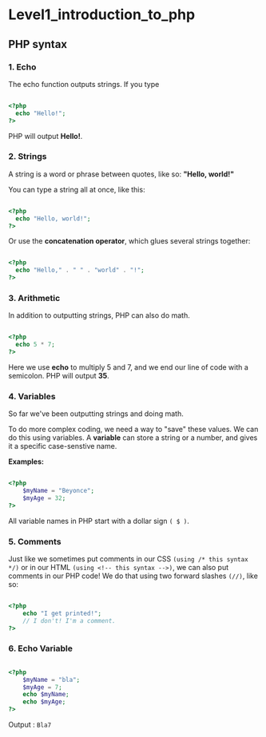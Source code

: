 # Level1_introduction_to_php

## PHP syntax 
### 1. Echo 
The echo function outputs strings. If you type

```php

<?php
  echo "Hello!";
?>

```
PHP will output **Hello!**.

### 2. Strings 

A string is a word or phrase between quotes, like so: **"Hello, world!"**

You can type a string all at once, like this:

```php

<?php
  echo "Hello, world!";
?>

```

Or use the **concatenation operator**, which glues several strings together:

```php

<?php
  echo "Hello," . " " . "world" . "!";
?>

```

### 3. Arithmetic

In addition to outputting strings, PHP can also do math.

```php

<?php
  echo 5 * 7;
?>

```
Here we use **echo** to multiply 5 and 7, and we end our line of code with a semicolon. PHP will output **35**.

### 4. Variables 

So far we've been outputting strings and doing math.

To do more complex coding, we need a way to "save" these values. We can do this using variables. A **variable** can store a string or a number, and gives it a specific case-senstive name.

**Examples:**
```php

<?php
	$myName = "Beyonce";
	$myAge = 32;
?>

```

All variable names in PHP start with a dollar sign `( $ )`.

### 5. Comments 

Just like we sometimes put comments in our CSS `(using /* this syntax */)` or in our HTML `(using <!-- this syntax -->)`, we can also put comments in our PHP code! We do that using two forward slashes `(//)`, like so:

```PHP

<?php
	echo "I get printed!";
	// I don't! I'm a comment.
?>

```

### 6. Echo Variable 

```PHP

<?php
	$myName = "bla";
	$myAge = 7;
	echo $myName;
	echo $myAge;
?>

```
Output : `Bla7`